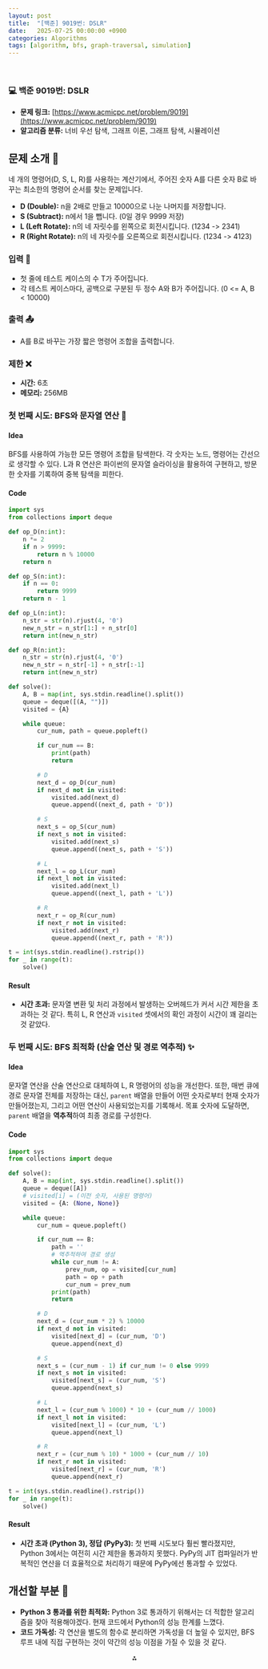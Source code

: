 ```yaml
---
layout: post
title:  "[백준] 9019번: DSLR"
date:   2025-07-25 00:00:00 +0900
categories: Algorithms
tags: [algorithm, bfs, graph-traversal, simulation]
---
```


<br>

### 💻 백준 9019번: DSLR

- **문제 링크:** [https://www.acmicpc.net/problem/9019](https://www.acmicpc.net/problem/9019)
- **알고리즘 분류:** 너비 우선 탐색, 그래프 이론, 그래프 탐색, 시뮬레이션


## 문제 소개 🧐

네 개의 명령어(D, S, L, R)를 사용하는 계산기에서, 주어진 숫자 A를 다른 숫자 B로 바꾸는 최소한의 명령어 순서를 찾는 문제입니다.

- **D (Double):** n을 2배로 만들고 10000으로 나눈 나머지를 저장합니다.
- **S (Subtract):** n에서 1을 뺍니다. (0일 경우 9999 저장)
- **L (Left Rotate):** n의 네 자릿수를 왼쪽으로 회전시킵니다. (1234 -> 2341)
- **R (Right Rotate):** n의 네 자릿수를 오른쪽으로 회전시킵니다. (1234 -> 4123)


### 입력 📝

- 첫 줄에 테스트 케이스의 수 T가 주어집니다.
- 각 테스트 케이스마다, 공백으로 구분된 두 정수 A와 B가 주어집니다. (0 <= A, B < 10000)


### 출력 📤

- A를 B로 바꾸는 가장 짧은 명령어 조합을 출력합니다.


### 제한 ❌

- **시간:** 6초
- **메모리:** 256MB


### 첫 번째 시도: BFS와 문자열 연산 👊

#### Idea

BFS를 사용하여 가능한 모든 명령어 조합을 탐색한다. 각 숫자는 노드, 명령어는 간선으로 생각할 수 있다. L과 R 연산은 파이썬의 문자열 슬라이싱을 활용하여 구현하고, 방문한 숫자를 기록하여 중복 탐색을 피한다.

#### Code

```python
import sys
from collections import deque

def op_D(n:int):
    n *= 2
    if n > 9999:
        return n % 10000
    return n

def op_S(n:int):
    if n == 0:
        return 9999
    return n - 1

def op_L(n:int):
    n_str = str(n).rjust(4, '0')
    new_n_str = n_str[1:] + n_str[0]
    return int(new_n_str)

def op_R(n:int):
    n_str = str(n).rjust(4, '0')
    new_n_str = n_str[-1] + n_str[:-1]
    return int(new_n_str)

def solve():
    A, B = map(int, sys.stdin.readline().split())
    queue = deque([(A, "")])
    visited = {A}

    while queue:
        cur_num, path = queue.popleft()

        if cur_num == B:
            print(path)
            return

        # D
        next_d = op_D(cur_num)
        if next_d not in visited:
            visited.add(next_d)
            queue.append((next_d, path + 'D'))

        # S
        next_s = op_S(cur_num)
        if next_s not in visited:
            visited.add(next_s)
            queue.append((next_s, path + 'S'))

        # L
        next_l = op_L(cur_num)
        if next_l not in visited:
            visited.add(next_l)
            queue.append((next_l, path + 'L'))

        # R
        next_r = op_R(cur_num)
        if next_r not in visited:
            visited.add(next_r)
            queue.append((next_r, path + 'R'))

t = int(sys.stdin.readline().rstrip())
for _ in range(t):
    solve()
```


#### Result

- **시간 초과:** 문자열 변환 및 처리 과정에서 발생하는 오버헤드가 커서 시간 제한을 초과하는 것 같다. 특히 L, R 연산과 `visited` 셋에서의 확인 과정이 시간이 꽤 걸리는 것 같았다.


### 두 번째 시도: BFS 최적화 (산술 연산 및 경로 역추적) ✨

#### Idea

문자열 연산을 산술 연산으로 대체하여 L, R 명령어의 성능을 개선한다. 또한, 매번 큐에 경로 문자열 전체를 저장하는 대신, `parent` 배열을 만들어 어떤 숫자로부터 현재 숫자가 만들어졌는지, 그리고 어떤 연산이 사용되었는지를 기록해서. 목표 숫자에 도달하면, `parent` 배열을 **역추적**하여 최종 경로를 구성한다.

#### Code

```python
import sys
from collections import deque

def solve():
    A, B = map(int, sys.stdin.readline().split())
    queue = deque([A])
    # visited[i] = (이전 숫자, 사용된 명령어)
    visited = {A: (None, None)} 

    while queue:
        cur_num = queue.popleft()

        if cur_num == B:
            path = ''
            # 역추적하여 경로 생성
            while cur_num != A:
                prev_num, op = visited[cur_num]
                path = op + path
                cur_num = prev_num
            print(path)
            return

        # D
        next_d = (cur_num * 2) % 10000
        if next_d not in visited:
            visited[next_d] = (cur_num, 'D')
            queue.append(next_d)

        # S
        next_s = (cur_num - 1) if cur_num != 0 else 9999
        if next_s not in visited:
            visited[next_s] = (cur_num, 'S')
            queue.append(next_s)

        # L
        next_l = (cur_num % 1000) * 10 + (cur_num // 1000)
        if next_l not in visited:
            visited[next_l] = (cur_num, 'L')
            queue.append(next_l)

        # R
        next_r = (cur_num % 10) * 1000 + (cur_num // 10)
        if next_r not in visited:
            visited[next_r] = (cur_num, 'R')
            queue.append(next_r)

t = int(sys.stdin.readline().rstrip())
for _ in range(t):
    solve()

```


#### Result

- **시간 초과 (Python 3), 정답 (PyPy3):** 첫 번째 시도보다 훨씬 빨라졌지만, Python 3에서는 여전히 시간 제한을 통과하지 못했다. PyPy의 JIT 컴파일러가 반복적인 연산을 더 효율적으로 처리하기 때문에 PyPy에선 통과할 수 있었다.


## 개선할 부분 🤔

- **Python 3 통과를 위한 최적화:** Python 3로 통과하기 위해서는 더 적합한 알고리즘을 찾아 적용해야겠다. 현재 코드에서 Python의 성능 한계를 느꼈다.
- **코드 가독성:** 각 연산을 별도의 함수로 분리하면 가독성을 더 높일 수 있지만, BFS 루프 내에 직접 구현하는 것이 약간의 성능 이점을 가질 수 있을 것 같다.

<div style="text-align: center">⁂</div>
